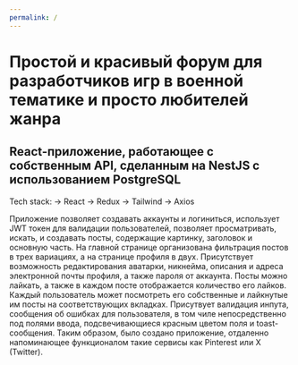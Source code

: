 ```yaml
---
permalink: /
---
```


# Простой и красивый форум для разработчиков игр в военной тематике и просто любителей жанра

## React-приложение, работающее с собственным API, сделанным на NestJS с использованием PostgreSQL

Tech stack:
-> React
-> Redux
-> Tailwind
-> Axios

Приложение позволяет создавать аккаунты и логиниться, использует JWT токен для валидации пользователей, позволяет просматривать, искать, и создавать посты, содержащие картинку, заголовок и основную часть. На главной странице организована фильтрация постов в трех вариациях, а на странице профиля в двух. Присутствует возможность редактирования аватарки, никнейма, описания и адреса электронной почты профиля, а также пароля от аккаунта. Посты можно лайкать, а также в каждом посте отображается количество его лайков. Каждый пользователь может посмотреть его собственные и лайкнутые им посты на соответствующих вкладках. Присутвует валидация инпута, сообщения об ошибках для пользователя, в том чиле непосредственно под полями ввода, подсвечивающиеся красным цветом поля и toast-сообщения. Таким образом, было создано приложение, отдаленно напоминающее функционалом такие сервисы как Pinterest или X (Twitter).
